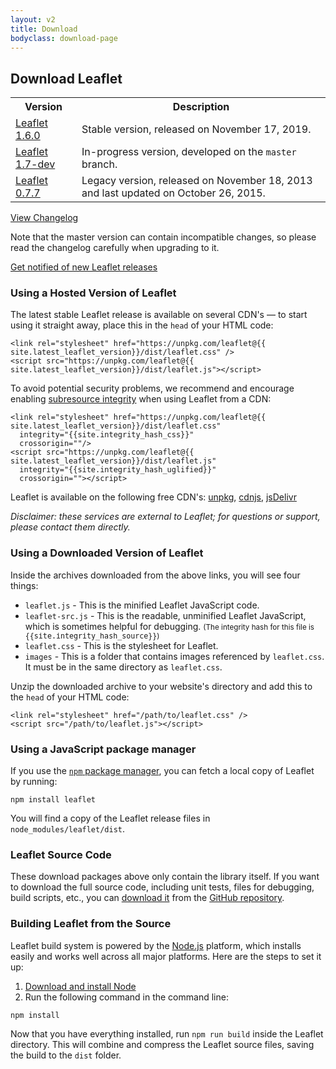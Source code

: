 ```yaml
---
layout: v2
title: Download
bodyclass: download-page
---
```


## Download Leaflet

<table>
	<tr>
		<th>Version</th>
		<th>Description</th>
	</tr>
	<tr>
		<td><a href="http://cdn.leafletjs.com/leaflet/v1.6.0/leaflet.zip">Leaflet 1.6.0</a></td>
		<td>Stable version, released on November 17, 2019.</td>
	</tr>
	<tr>
		<td><a href="https://leafletjs-cdn.s3.amazonaws.com/content/leaflet/master/leaflet.zip">Leaflet 1.7-dev</a></td>
		<td>In-progress version, developed on the <code>master</code> branch.</td>
	</tr>
	<tr>
		<td class="width100"><a href="http://cdn.leafletjs.com/leaflet/v0.7.7/leaflet.zip">Leaflet 0.7.7</a></td>
		<td>Legacy version, released on November 18, 2013 and last updated on October 26, 2015.</td>
	</tr>
</table>

[View Changelog](https://github.com/Leaflet/Leaflet/blob/master/CHANGELOG.md)

Note that the master version can contain incompatible changes,
so please read the changelog carefully when upgrading to it.

[Get notified of new Leaflet releases](https://github.com/Leaflet/Leaflet/issues/6295)

### Using a Hosted Version of Leaflet

The latest stable Leaflet release is available on several CDN's &mdash; to start using
it straight away, place this in the `head` of your HTML code:

    <link rel="stylesheet" href="https://unpkg.com/leaflet@{{ site.latest_leaflet_version}}/dist/leaflet.css" />
    <script src="https://unpkg.com/leaflet@{{ site.latest_leaflet_version}}/dist/leaflet.js"></script>

To avoid potential security problems, we recommend and encourage enabling
[subresource integrity](https://developer.mozilla.org/en-US/docs/Web/Security/Subresource_Integrity)
when using Leaflet from a CDN:

    <link rel="stylesheet" href="https://unpkg.com/leaflet@{{ site.latest_leaflet_version}}/dist/leaflet.css"
      integrity="{{site.integrity_hash_css}}"
      crossorigin=""/>
    <script src="https://unpkg.com/leaflet@{{ site.latest_leaflet_version}}/dist/leaflet.js"
      integrity="{{site.integrity_hash_uglified}}"
      crossorigin=""></script>

Leaflet is available on the following free CDN's:  [unpkg](https://unpkg.com/leaflet/dist/), [cdnjs](https://cdnjs.com/libraries/leaflet), [jsDelivr](https://www.jsdelivr.com/package/npm/leaflet?path=dist)

_Disclaimer: these services are external to Leaflet; for questions or support, please contact them directly._

### Using a Downloaded Version of Leaflet

Inside the archives downloaded from the above links, you will see four things:

- `leaflet.js` - This is the minified Leaflet JavaScript code.
- `leaflet-src.js` - This is the readable, unminified Leaflet JavaScript, which is sometimes helpful for debugging. <small>(The integrity hash for this file is <nobr><tt>{{site.integrity_hash_source}}</tt></nobr>)</small>
- `leaflet.css` - This is the stylesheet for Leaflet.
- `images` - This is a folder that contains images referenced by `leaflet.css`. It must be in the same directory as `leaflet.css`.

Unzip the downloaded archive to your website's directory and add this to the `head` of your HTML code:

    <link rel="stylesheet" href="/path/to/leaflet.css" />
    <script src="/path/to/leaflet.js"></script>

### Using a JavaScript package manager

If you use the [`npm` package manager](https://www.npmjs.com/), you can fetch a local copy of Leaflet by running:

    npm install leaflet

You will find a copy of the Leaflet release files in `node_modules/leaflet/dist`.

### Leaflet Source Code

These download packages above only contain the library itself.
If you want to download the full source code, including unit tests, files for debugging, build scripts, etc.,
you can <a href="https://github.com/Leaflet/Leaflet/releases">download it</a>
from the <a href="https://github.com/Leaflet/Leaflet">GitHub repository</a>.

### Building Leaflet from the Source

Leaflet build system is powered by the [Node.js](http://nodejs.org) platform,
which installs easily and works well across all major platforms.
Here are the steps to set it up:

 1. [Download and install Node](http://nodejs.org)
 2. Run the following command in the command line:

 <pre><code>npm install</code></pre>

Now that you have everything installed, run `npm run build` inside the Leaflet directory.
This will combine and compress the Leaflet source files, saving the build to the `dist` folder.

